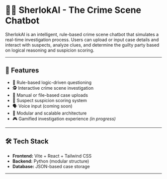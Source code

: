 # 🕵️‍♂️ SherlokAI - The Crime Scene Chatbot

SherlokAI is an intelligent, rule-based crime scene chatbot that simulates a real-time investigation process. Users can upload or input case details and interact with suspects, analyze clues, and determine the guilty party based on logical reasoning and suspicion scoring.

---

## 🚀 Features

- 🧠 Rule-based logic-driven questioning
- 🕵️ Interactive crime scene investigation
- 📄 Manual or file-based case uploads
- 🎯 Suspect suspicion scoring system
- 🗣️ Voice input (coming soon)
- 🧩 Modular and scalable architecture
- 🎮 Gamified investigation experience *(in progress)*

---

## 🛠 Tech Stack

- **Frontend:** Vite + React + Tailwind CSS
- **Backend:** Python (modular structure)
- **Database:** JSON-based case storage

---
